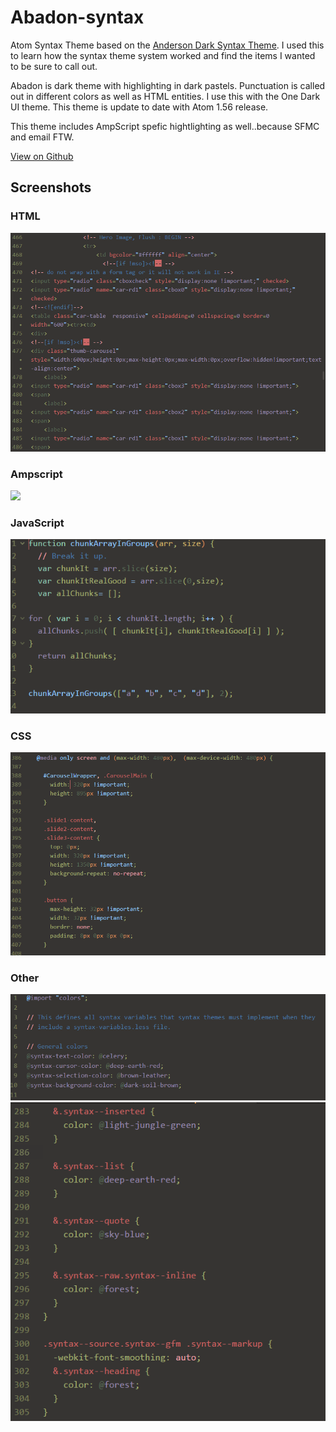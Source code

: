 # Abadon-syntax
Atom Syntax Theme based on the [Anderson Dark Syntax Theme](https://atom.io/themes/anderson-dark-syntax). I used this to learn how the syntax theme system worked and find the items I wanted to be sure to call out.

Abadon is dark theme with highlighting in dark pastels. Punctuation is called out in different colors as well as HTML entities. I use this with the One Dark UI theme. This theme is update to date with Atom 1.56 release.

This theme includes AmpScript spefic hightlighting as well..because SFMC and email FTW.

[View on Github](https://github.com/Tirjasdyn/Abadon-syntax)

## Screenshots

### HTML
<img src="https://github.com/Tirjasdyn/Abadon-syntax/blob/master/html.png"/>

### Ampscript
<img src="https://github.com/Tirjasdyn/Abadon-syntax/blob/master/Ampscript.png"/>

### JavaScript
<img src="https://github.com/Tirjasdyn/Abadon-syntax/blob/master/js.png"/>

### CSS
<img src="https://github.com/Tirjasdyn/Abadon-syntax/blob/master/css.PNG"/>

### Other
<img src="https://github.com/Tirjasdyn/Abadon-syntax/blob/master/sass.PNG"/>

<img src="https://github.com/Tirjasdyn/Abadon-syntax/blob/master/sass2.PNG"/>
